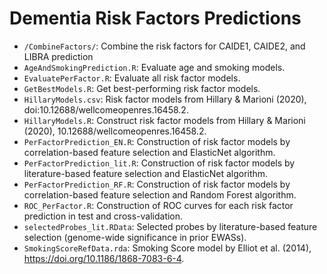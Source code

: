 # Dementia Risk Factors Predictions
* `/CombineFactors/`: Combine the risk factors for CAIDE1, CAIDE2, and LIBRA prediction
* `AgeAndSmokingPrediction.R`: Evaluate age and smoking models.
* `EvaluatePerFactor.R`: Evaluate all risk factor models.
* `GetBestModels.R`: Get best-performing risk factor models.
* `HillaryModels.csv`: Risk factor models from Hillary & Marioni (2020), doi:10.12688/wellcomeopenres.16458.2.
* `HillaryModels.R`: Construct risk factor models from Hillary & Marioni (2020), 10.12688/wellcomeopenres.16458.2.
* `PerFactorPrediction_EN.R`: Construction of risk factor models by correlation-based feature selection and ElasticNet algorithm.
* `PerFactorPrediction_lit.R`: Construction of risk factor models by literature-based feature selection and ElasticNet algorithm.
* `PerFactorPrediction_RF.R`: Construction of risk factor models by correlation-based feature selection and Random Forest algorithm.
* `ROC_PerFactor.R`: Construction of ROC curves for each risk factor prediction in test and cross-validation.
* `selectedProbes_lit.RData`: Selected probes by literature-based feature selection (genome-wide significance in prior EWASs).
* `SmokingScoreRefData.rda`: Smoking Score model by Elliot et al. (2014), https://doi.org/10.1186/1868-7083-6-4.
